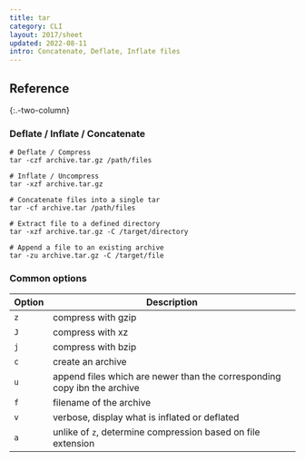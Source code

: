 ```yaml
---
title: tar
category: CLI
layout: 2017/sheet
updated: 2022-08-11
intro: Concatenate, Deflate, Inflate files
---
```

## Reference
{:.-two-column}

### Deflate / Inflate / Concatenate
```shell
# Deflate / Compress
tar -czf archive.tar.gz /path/files
```

```shell
# Inflate / Uncompress
tar -xzf archive.tar.gz
```

```shell
# Concatenate files into a single tar
tar -cf archive.tar /path/files
```

```shell
# Extract file to a defined directory
tar -xzf archive.tar.gz -C /target/directory
```

```shell
# Append a file to an existing archive
tar -zu archive.tar.gz -C /target/file
```

### Common options

| Option | Description                                                              |
|--------|--------------------------------------------------------------------------|
| `z`    | compress with gzip                                                       |
| `J`    | compress with xz                                                         |
| `j`    | compress with bzip                                                       |
| `c`    | create an archive                                                        |
| `u`    | append files which are newer than the corresponding copy ibn the archive |
| `f`    | filename of the archive                                                  |
| `v`    | verbose, display what is inflated or deflated                            |
| `a`    | unlike of `z`, determine compression based on file extension             |
